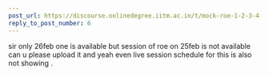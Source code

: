 ```yaml
---
post_url: https://discourse.onlinedegree.iitm.ac.in/t/mock-roe-1-2-3-4-tds-jan-2025/168449/49
reply_to_post_number: 6
---
```

sir only 26feb one is available but session of roe on 25feb is not available can u please upload it and yeah even live session schedule for this is also not showing .